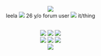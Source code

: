 <div align='center'> 
  <img src='https://64.media.tumblr.com/935bcfaf63e52887c314aaa0a43c3737/cf07a62e0d2a1ebe-71/s500x750/4d913e1c5bbf0e37d89c92530f905968b9b06e6f.gifv'>
  <br>leela <img src='https://64.media.tumblr.com/f16e2576067d447b3dee6500aee4f441/33482cf83af8f0c3-f8/s75x75_c1/3c125658f9e52a2d5ee702458a2b3b1fc73896ef.gifv'> 26 y/o forum user <img src='https://64.media.tumblr.com/f16e2576067d447b3dee6500aee4f441/33482cf83af8f0c3-f8/s75x75_c1/3c125658f9e52a2d5ee702458a2b3b1fc73896ef.gifv'> it/thing
  
  <br><img src='https://64.media.tumblr.com/9de58bd3cf2f502360a6f2078a06a890/33482cf83af8f0c3-5f/s250x400/709d02324b034b5f57f060a1f12f68789ca1a718.gifv'>  <img src='https://64.media.tumblr.com/fbedb5bed9ef771d0cacebf46c252c24/33482cf83af8f0c3-9e/s250x400/5105177c0bbb1193bc0bbba5436c6d0d866f1deb.gifv'>  <img src='https://64.media.tumblr.com/27a6dc37f3b0cedb93fb7fd72d2cd101/68e393feeeee9c91-5a/s250x400/c037452893f585643ef51c188dc5825e5765e13b.gifv'>
  <br><img src='https://64.media.tumblr.com/91b748f3c8ab0dd49fbfd66e857dc6b8/1fb39223b20e4f22-fd/s250x400/5d7518dec2faae4339c61706c89e3fb31b16d702.gifv'> <img src='https://files.catbox.moe/sc8ljp.gif'> <img src='https://64.media.tumblr.com/7988bd4d951f2ed69ed7719f8ff1cf5d/415a1175c7f3ef38-a5/s250x400/a14a390acfff0f29af568f28cf64fa12f4937e4f.gifv'> 
<br> <img src='https://64.media.tumblr.com/bd150084f3d1c54a5c427fbef48e4d20/cf07a62e0d2a1ebe-39/s500x750/52699c65a7223c9dc9645ea13bcb97d641e3e7a3.gifv'>
